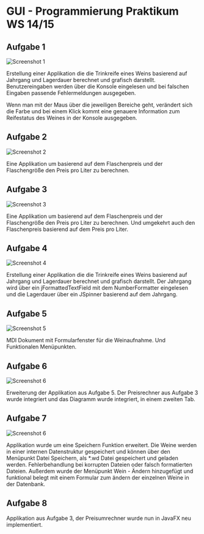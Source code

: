 GUI - Programmierung Praktikum WS 14/15
=============

## Aufgabe 1
![Screenshot 1](https://github.com/apertureless/GUI_PRAKTIKUM/blob/master/img/auf1.jpg)

Erstellung einer Applikation die die Trinkreife eines Weins basierend auf Jahrgang und Lagerdauer berechnet und grafisch darstellt. Benutzereingaben werden über die Konsole eingelesen und bei falschen Eingaben passende Fehlermeldungen ausgegeben.

Wenn man mit der Maus über die jeweiligen Bereiche geht, verändert sich die Farbe und bei einem Klick kommt eine genauere Information zum Reifestatus des Weines in der Konsole ausgegeben.

## Aufgabe 2
![Screenshot 2](https://github.com/apertureless/GUI_PRAKTIKUM/blob/master/img/auf2.jpg)

Eine Applikation um basierend auf dem Flaschenpreis und der Flaschengröße den Preis pro Liter zu berechnen.

## Aufgabe 3
![Screenshot 3](https://github.com/apertureless/GUI_PRAKTIKUM/blob/master/img/auf3.jpg)

Eine Applikation um basierend auf dem Flaschenpreis und der Flaschengröße den Preis pro Liter zu berechnen. Und umgekehrt auch den Flaschenpreis basierend auf dem Preis pro Liter.

## Aufgabe 4
![Screenshot 4](https://github.com/apertureless/GUI_PRAKTIKUM/blob/master/img/auf4.jpg)

Erstellung einer Applikation die die Trinkreife eines Weins basierend auf Jahrgang und Lagerdauer berechnet und grafisch darstellt. Der Jahrgang wird über ein jFormattedTextField mit dem NumberFormatter eingelesen und die Lagerdauer über ein JSpinner basierend auf dem Jahrgang.


## Aufgabe 5
![Screenshot 5](https://github.com/apertureless/GUI_PRAKTIKUM/blob/master/img/auf5.jpg)

MDI Dokument mit Formularfenster für die Weinaufnahme. Und Funktionalen Menüpunkten.

## Aufgabe 6
![Screenshot 6](https://github.com/apertureless/GUI_PRAKTIKUM/blob/master/img/auf6.jpg)

Erweiterung der Applikation aus Aufgabe 5. Der Preisrechner aus Aufgabe 3 wurde integriert und das Diagramm wurde integriert, in einem zweiten Tab.

## Aufgabe 7
![Screenshot 6](https://github.com/apertureless/GUI_PRAKTIKUM/blob/master/img/auf6.jpg)

Applikation wurde um eine Speichern Funktion erweitert. Die Weine werden in einer internen Datenstruktur gespeichert und können über den Menüpunkt Datei Speichern, als *.wd Datei gespeichert und geladen werden. 
Fehlerbehandlung bei korrupten Dateien oder falsch formatierten Dateien.
Außerdem wurde der Menüpunkt Wein - Ändern hinzugefügt und funktional belegt mit einem Formular zum ändern der einzelnen Weine in der Datenbank.

## Aufgabe 8

Applikation aus Aufgabe 3, der Preisumrechner wurde nun in JavaFX neu implementiert.





